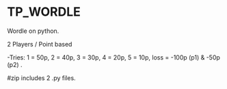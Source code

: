 # TP_WORDLE
Wordle on python.


2 Players / Point based


-Tries:
1 = 50p, 
2 = 40p, 
3 = 30p, 
4 = 20p, 
5 = 10p, 
loss = -100p (p1) & -50p (p2) .

#zip includes 2 .py files.
